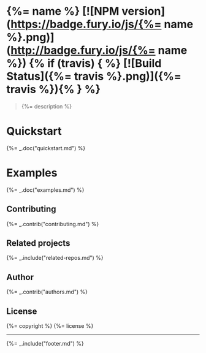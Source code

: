 # {%= name %} [![NPM version](https://badge.fury.io/js/{%= name %}.png)](http://badge.fury.io/js/{%= name %}) {% if (travis) { %} [![Build Status]({%= travis %}.png)]({%= travis %}){% } %}

> {%= description %}

# Quickstart
{%= _.doc("quickstart.md") %}

# Examples
{%= _.doc("examples.md") %}

## Contributing
{%= _.contrib("contributing.md") %}

## Related projects
{%= _.include("related-repos.md") %}

## Author
{%= _.contrib("authors.md") %}

## License
{%= copyright %}
{%= license %}

***

{%= _.include("footer.md") %}
